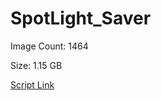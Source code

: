 # SpotLight_Saver

Image Count: 1464

Size: 1.15 GB

[Script Link](https://github.com/liuyal/Archive/blob/master/Python/Utilities/Miscellaneous/spotlight_saver.py)